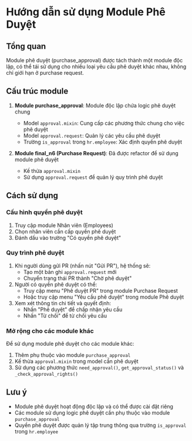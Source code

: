 # Hướng dẫn sử dụng Module Phê Duyệt

## Tổng quan
Module phê duyệt (purchase_approval) được tách thành một module độc lập, có thể tái sử dụng cho nhiều loại yêu cầu phê duyệt khác nhau, không chỉ giới hạn ở purchase request.

## Cấu trúc module
1. **Module purchase_approval**: Module độc lập chứa logic phê duyệt chung
   - Model `approval.mixin`: Cung cấp các phương thức chung cho việc phê duyệt
   - Model `approval.request`: Quản lý các yêu cầu phê duyệt
   - Trường `is_approval` trong `hr.employee`: Xác định quyền phê duyệt

2. **Module final_n6 (Purchase Request)**: Đã được refactor để sử dụng module phê duyệt
   - Kế thừa `approval.mixin`
   - Sử dụng `approval.request` để quản lý quy trình phê duyệt

## Cách sử dụng

### Cấu hình quyền phê duyệt
1. Truy cập module Nhân viên (Employees)
2. Chọn nhân viên cần cấp quyền phê duyệt
3. Đánh dấu vào trường "Có quyền phê duyệt"

### Quy trình phê duyệt
1. Khi người dùng gửi PR (nhấn nút "Gửi PR"), hệ thống sẽ:
   - Tạo một bản ghi `approval.request` mới
   - Chuyển trạng thái PR thành "Chờ phê duyệt"
2. Người có quyền phê duyệt có thể:
   - Truy cập menu "Phê duyệt PR" trong module Purchase Request
   - Hoặc truy cập menu "Yêu cầu phê duyệt" trong module Phê duyệt
3. Xem xét thông tin chi tiết và quyết định:
   - Nhấn "Phê duyệt" để chấp nhận yêu cầu
   - Nhấn "Từ chối" để từ chối yêu cầu

### Mở rộng cho các module khác
Để sử dụng module phê duyệt cho các module khác:
1. Thêm phụ thuộc vào module `purchase_approval`
2. Kế thừa `approval.mixin` trong model cần phê duyệt
3. Sử dụng các phương thức `need_approval()`, `get_approval_status()` và `_check_approval_rights()`

## Lưu ý
- Module phê duyệt hoạt động độc lập và có thể được cài đặt riêng
- Các module sử dụng logic phê duyệt cần phụ thuộc vào module `purchase_approval`
- Quyền phê duyệt được quản lý tập trung thông qua trường `is_approval` trong `hr.employee`
